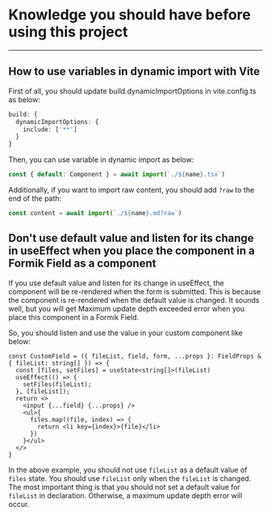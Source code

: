 # Knowledge you should have before using this project

---

## How to use variables in dynamic import with Vite

First of all, you should update build.dynamicImportOptions in vite.config.ts as below:

```ts
build: {
  dynamicImportOptions: {
    include: ['**']
  }
}
```

Then, you can use variable in dynamic import as below:

```ts
const { default: Component } = await import(`./${name}.tsx`)
```

Additionally, if you want to import raw content, you should add `?raw` to the end of the path:

```ts
const content = await import(`./${name}.md?raw`)
```

## Don't use default value and listen for its change in useEffect when you place the component in a Formik Field as a component

If you use default value and listen for its change in useEffect, the component will be re-rendered when the form is
submitted. This is because the component is re-rendered when the default value is changed. It sounds well, but you will
get Maximum update depth exceeded error when you place this component in a Formik Field.

So, you should listen and use the value in your custom component like below:

```tsx
const CustomField = ({ fileList, field, form, ...props }: FieldProps & { fileList: string[] }) => {
  const [files, setFiles] = useState<string[]>(fileList)
  useEffect(() => {
    setFiles(fileList);
  }, [fileList]);
  return <>
    <input {...field} {...props} />
    <ul>{
      files.map((file, index) => {
        return <li key={index}>{file}</li>
      })
    }</ul>
  </>
}
```

In the above example, you should not use `fileList` as a default value of `files` state. You should use `fileList` only
when the `fileList` is changed. The most important thing is that you should not set a default value for `fileList` in
declaration. Otherwise, a maximum update depth error will occur.